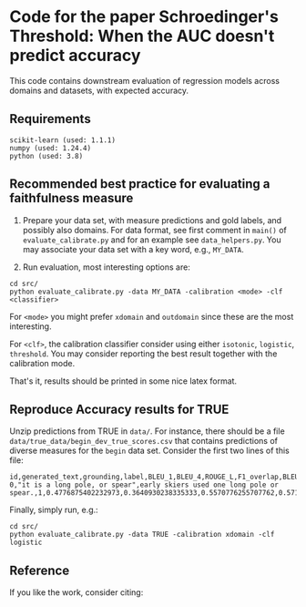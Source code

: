 # Code for the paper Schroedinger's Threshold: When the AUC doesn't predict accuracy

This code contains downstream evaluation of regression models across domains and datasets, with expected accuracy.

## Requirements

```
scikit-learn (used: 1.1.1)
numpy (used: 1.24.4)
python (used: 3.8)
```

## Recommended best practice for evaluating a faithfulness measure

1. Prepare your data set, with measure predictions and gold labels, and possibly also domains. For data format, see first comment in `main()` of `evaluate_calibrate.py` and for an example see `data_helpers.py`. You may associate your data set with a key word, e.g., `MY_DATA`.

2. Run evaluation, most interesting options are:

```
cd src/
python evaluate_calibrate.py -data MY_DATA -calibration <mode> -clf <classifier>
```

For `<mode>` you might prefer `xdomain` and `outdomain` since these are the most interesting.

For `<clf>`, the calibration classifier consider using either `isotonic`, `logistic`, `threshold`. You may consider reporting the best result together with the calibration mode.

That's it, results should be printed in some nice latex format.

## Reproduce Accuracy results for TRUE

Unzip predictions from TRUE in `data/`. For instance, there should be a file `data/true_data/begin_dev_true_scores.csv` that contains predictions of diverse measures for the `begin` data set. Consider the first two lines of this file:

```
id,generated_text,grounding,label,BLEU_1,BLEU_4,ROUGE_L,F1_overlap,BLEURT_D6,NUBIA,QuestEval,FactCC,SummaCConv,SummacZS,BARTScore,BERTScore_P_roberta,Q2,ANLI,BERTScore_P_deberta,BLEURT
0,"it is a long pole, or spear",early skiers used one long pole or spear.,1,0.4776875402232973,0.3640930238335333,0.5570776255707762,0.5714285714285715,0.3948823213577271,0.5837966498340075,0.4080772441294458,0.9760784,0.2215320765972136,0.76171875,0.0778591756151947,0.7675871999999999,0.5,0.9999616153454745,0.6587844,0.4131435751914978
```

Finally, simply run, e.g.:

```
cd src/
python evaluate_calibrate.py -data TRUE -calibration xdomain -clf logistic
```

## Reference

If you like the work, consider citing:




